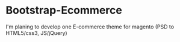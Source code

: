# Bootstrap-Ecommerce

I'm planing to develop one E-commerce theme for magento (PSD to HTML5/css3, JS/jQuery)

